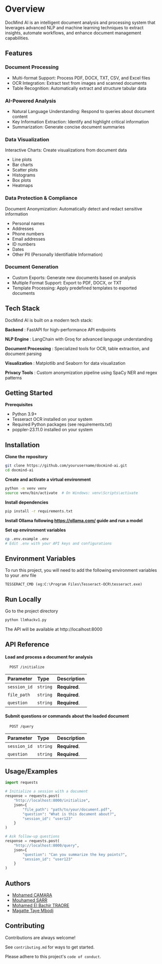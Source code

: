
# Overview
DocMind AI is an intelligent document analysis and processing system that leverages advanced NLP and machine learning techniques to extract insights, automate workflows, and enhance document management capabilities.


## Features

### Document Processing

- Multi-format Support: Process PDF, DOCX, TXT, CSV, and Excel files
- OCR Integration: Extract text from images and scanned documents
- Table Recognition: Automatically extract and structure tabular data

### AI-Powered Analysis

- Natural Language Understanding: Respond to queries about document content
- Key Information Extraction: Identify and highlight critical information
- Summarization: Generate concise document summaries

### Data Visualization

Interactive Charts: Create visualizations from document data

- Line plots
- Bar charts
- Scatter plots
- Histograms
- Box plots
- Heatmaps



### Data Protection & Compliance

Document Anonymization: Automatically detect and redact sensitive information

- Personal names
- Addresses
- Phone numbers
- Email addresses
- ID numbers
- Dates
- Other PII (Personally Identifiable Information)



### Document Generation

- Custom Exports: Generate new documents based on analysis
- Multiple Format Support: Export to PDF, DOCX, or TXT
- Template Processing: Apply predefined templates to exported documents





## Tech Stack

DocMind AI is built on a modern tech stack:

**Backend** : FastAPI for high-performance API endpoints

**NLP Engine** : LangChain with Groq for advanced language understanding

**Document Processing** : Specialized tools for OCR, table extraction, and document parsing

**Visualization** : Matplotlib and Seaborn for data visualization

**Privacy Tools** : Custom anonymization pipeline using SpaCy NER and regex patterns


## Getting Started

**Prerequisites**

- Python 3.9+
- Tesseract OCR installed on your system
- Required Python packages (see requirements.txt)
- poppler-23.11.0 installed  on your system
## Installation

**Clone the repository**
```bash
git clone https://github.com/yourusername/docmind-ai.git
cd docmind-ai
```
**Create and activate a virtual environment**
```bash
python -m venv venv
source venv/bin/activate  # On Windows: venv\Scripts\activate
```
**Install dependencies**
```bash
pip install -r requirements.txt
```
**Install Ollama following https://ollama.com/ guide and run a model**

**Set up environment variables**
```bash
cp .env.example .env
# Edit .env with your API keys and configurations
```




    
## Environment Variables

To run this project, you will need to add the following environment variables to your .env file

`TESSERACT_CMD (eg:C:\Program Files\Tesseract-OCR\tesseract.exe)`


## Run Locally
Go to the project directory
```bash
python llmhackv1.py
```
The API will be available at http://localhost:8000


## API Reference

#### Load and process a document for analysis

```http
  POST /initialize
```

| Parameter | Type     | Description                |
| :-------- | :------- | :------------------------- |
| `session_id` | `string` | **Required**.  |
| `file_path` | `string` | **Required**.  |
| `question` | `string` | **Required**.  |

#### Submit questions or commands about the loaded document

```http
  POST /query
```

| Parameter | Type     | Description                       |
| :-------- | :------- | :-------------------------------- |
| `session_id` | `string` | **Required**.  |
| `question` | `string` | **Required**.  |




## Usage/Examples

```python
import requests

# Initialize a session with a document
response = requests.post(
    "http://localhost:8000/initialize",
    json={
        "file_path": "path/to/your/document.pdf",
        "question": "What is this document about?",
        "session_id": "user123"
    }
)

# Ask follow-up questions
response = requests.post(
    "http://localhost:8000/query",
    json={
        "question": "Can you summarize the key points?",
        "session_id": "user123"
    }
)
```


## Authors

- [Mohamed CAMARA](https://github.com/MohCw)
- [Mouhamed SARR](https://github.com/sarrmouhamed29)
- [Mohamed El Bachir TRAORE](https://github.com/BachirTra)
- [Magatte Taye Mbodj](https://github.com/magatte365)


## Contributing

Contributions are always welcome!

See `contributing.md` for ways to get started.

Please adhere to this project's `code of conduct`.

